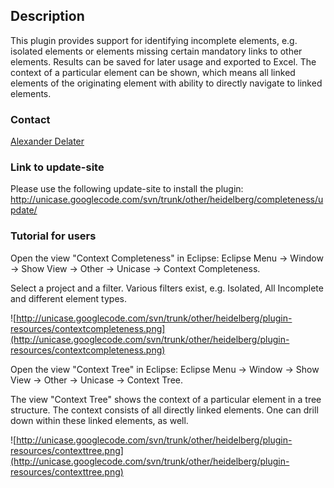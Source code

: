 ## Description ##
This plugin provides support for identifying incomplete elements, e.g. isolated elements or elements missing certain mandatory links to other elements. Results can be saved for later usage and exported to Excel. The context of a particular element can be shown, which means all linked elements of the originating element with ability to directly navigate to linked elements.

### Contact ###
[Alexander Delater](http://se.ifi.uni-heidelberg.de/people/alexander_delater.html)

### Link to update-site ###
Please use the following update-site to install the plugin:
http://unicase.googlecode.com/svn/trunk/other/heidelberg/completeness/update/

### Tutorial for users ###

Open the view "Context Completeness" in Eclipse: Eclipse Menu -> Window -> Show View -> Other -> Unicase -> Context Completeness.

Select a project and a filter. Various filters exist, e.g. Isolated, All Incomplete and different element types.

![http://unicase.googlecode.com/svn/trunk/other/heidelberg/plugin-resources/contextcompleteness.png](http://unicase.googlecode.com/svn/trunk/other/heidelberg/plugin-resources/contextcompleteness.png)

Open the view "Context Tree" in Eclipse: Eclipse Menu -> Window -> Show View -> Other -> Unicase -> Context Tree.

The view "Context Tree" shows the context of a particular element in a tree structure. The context consists of all directly linked elements. One can drill down within these linked elements, as well.

![http://unicase.googlecode.com/svn/trunk/other/heidelberg/plugin-resources/contexttree.png](http://unicase.googlecode.com/svn/trunk/other/heidelberg/plugin-resources/contexttree.png)